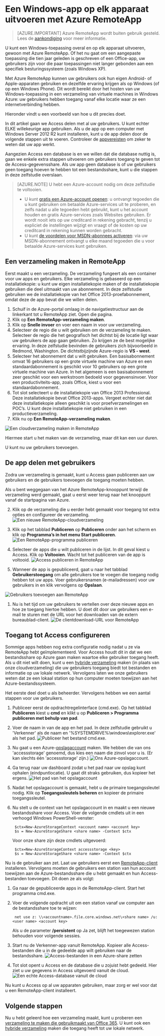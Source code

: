<properties
   pageTitle="Een Windows-app op elk apparaat uitvoeren met Azure RemoteApp | Microsoft Azure"
   description="Lees hoe u een Windows-app deelt met uw gebruikers met behulp van Azure RemoteApp."
   services="remoteapp"
   documentationCenter=""
   authors="lizap"
   manager="mbaldwin"
   editor=""/>

<tags
   ms.service="remoteapp"
   ms.devlang="na"
   ms.topic="hero-article"
   ms.tgt_pltfrm="na"
   ms.workload="compute"
   ms.date="08/15/2016"
   ms.author="elizapo"/>

# Een Windows-app op elk apparaat uitvoeren met Azure RemoteApp

> [AZURE.IMPORTANT]
> Azure RemoteApp wordt buiten gebruik gesteld. Lees de [aankondiging](https://go.microsoft.com/fwlink/?linkid=821148) voor meer informatie.

U kunt een Windows-toepassing overal en op elk apparaat uitvoeren, gewoon met Azure RemoteApp. Of het nu gaat om een aangepaste toepassing die tien jaar geleden is geschreven of een Office-app, uw gebruikers zijn voor die paar toepassingen niet langer gebonden aan een specifiek besturingssysteem (zoals Windows XP).

Met Azure RemoteApp kunnen uw gebruikers ook hun eigen Android- of Apple-apparaten gebruiken en dezelfde ervaring krijgen als op Windows (of op een Windows Phone). Dit wordt bereikt door het hosten van uw Windows-toepassing in een verzameling van virtuele machines in Windows Azure: uw gebruikers hebben toegang vanaf elke locatie waar ze een internetverbinding hebben. 

Hieronder vindt u een voorbeeld van hoe u dit precies doet.

In dit artikel gaan we Access delen met al uw gebruikers. U kunt echter ELKE willekeurige app gebruiken. Als u de app op een computer met Windows Server 2012 R2 kunt installeren, kunt u de app delen door de volgende stappen uit te voeren. Controleer de [appvereisten](remoteapp-appreqs.md) om zeker te weten dat uw app werkt.

Aangezien Access een database is en we willen dat die database nuttig is, gaan we enkele extra stappen uitvoeren om gebruikers toegang te geven tot de Access-gegevensshare. Als uw app geen database is of uw gebruikers geen toegang hoeven te hebben tot een bestandsshare, kunt u die stappen in deze zelfstudie overslaan.

> [AZURE.NOTE] <a name="note"></a>U hebt een Azure-account nodig om deze zelfstudie te voltooien.
> - U kunt [gratis een Azure-account openen](https://azure.microsoft.com/free/?WT.mc_id=A261C142F): u ontvangt tegoeden die u kunt gebruiken om betaalde Azure-services uit te proberen, en zelfs nadat u alle tegoeden hebt gebruikt, kunt u het account houden en gratis Azure-services zoals Websites gebruiken. Er wordt nooit iets op uw creditcard in rekening gebracht, tenzij u expliciet de instellingen wijzigt en vraagt of de kosten op uw creditcard in rekening kunnen worden gebracht.
> - U kunt [de voordelen voor MSDN-abonnees activeren](https://azure.microsoft.com/pricing/member-offers/msdn-benefits-details/?WT.mc_id=A261C142F): via uw MSDN-abonnement ontvangt u elke maand tegoeden die u voor betaalde Azure-services kunt gebruiken.


## Een verzameling maken in RemoteApp

Eerst maakt u een verzameling. De verzameling fungeert als een container voor uw apps en gebruikers. Elke verzameling is gebaseerd op een installatiekopie: u kunt uw eigen installatiekopie maken of de installatiekopie gebruiken die deel uitmaakt van uw abonnement. In deze zelfstudie gebruiken we de installatiekopie van het Office 2013-proefabonnement, omdat deze de app bevat die we willen delen.

1. Schuif in de Azure-portal omlaag in de navigatiestructuur aan de linkerkant tot u RemoteApp ziet. Open die pagina.
2. Klik op **Een RemoteApp-verzameling maken**.
3. Klik op **Snelle invoer** en voer een naam in voor uw verzameling.
4. Selecteer de regio die u wilt gebruiken om de verzameling te maken. Selecteer de regio die het geografisch het dichtst bij de locatie ligt waar uw gebruikers de app gaan gebruiken. Zo krijgen ze de best mogelijke ervaring. In deze zelfstudie bevinden de gebruikers zich bijvoorbeeld in Redmond, Washington. De dichtstbijzijnde Azure-regio is **VS - west**.
5. Selecteer het abonnement dat u wilt gebruiken. Een basisabonnement omvat 16 gebruikers op een grote virtuele machine van Azure en een standaardabonnement is geschikt voor 10 gebruikers op een grote virtuele machine van Azure. In het algemeen is een basisabonnement zeer geschikt voor een werkstroom bedoeld voor gegevensinvoer. Voor een productiviteits-app, zoals Office, kiest u voor een standaardabonnement.
6. Tot slot selecteert u de installatiekopie van Office 2013 Professional. Deze installatiekopie bevat Office 2013-apps. Vergeet echter niet dat deze installatiekopie alleen geschikt is voor proefverzamelingen en POC’s. U kunt deze installatiekopie niet gebruiken in een productieverzameling.
7. Klik nu op **Een RemoteApp-verzameling maken**.

![Een cloudverzameling maken in RemoteApp](./media/remoteapp-anyapp/ra-anyappcreatecollection.png)

Hiermee start u het maken van de verzameling, maar dit kan een uur duren.

U kunt nu uw gebruikers toevoegen.

## De app delen met gebruikers

Zodra uw verzameling is gemaakt, kunt u Access gaan publiceren aan uw gebruikers en de gebruikers toevoegen die toegang moeten hebben.

Als u bent weggegaan van het Azure RemoteApp-knooppunt terwijl de verzameling werd gemaakt, gaat u eerst weer terug naar het knooppunt vanaf de startpagina van Azure.

2. Klik op de verzameling die u eerder hebt gemaakt voor toegang tot extra opties en configureer de verzameling.
![Een nieuwe RemoteApp-cloudverzameling](./media/remoteapp-anyapp/ra-anyappcollection.png)
3. Klik op het tabblad **Publiceren** op **Publiceren** onder aan het scherm en klik op **Programma’s in het menu Start publiceren**.
![Een RemoteApp-programma publiceren](./media/remoteapp-anyapp/ra-anyapppublish.png)
4. Selecteer de apps die u wilt publiceren in de lijst. In dit geval kiest u Access. Klik op **Voltooien**. Wacht tot het publiceren van de app is voltooid.
![Access publiceren in RemoteApp](./media/remoteapp-anyapp/ra-anyapppublishaccess.png)


1. Wanneer de app is gepubliceerd, gaat u naar het tabblad **Gebruikerstoegang** om alle gebruikers toe te voegen die toegang nodig hebben tot uw apps. Voer gebruikersnamen (e-mailadressen) voor uw gebruikers in en klik vervolgens op **Opslaan**.

![Gebruikers toevoegen aan RemoteApp](./media/remoteapp-anyapp/ra-anyappaddusers.png)


1. Nu is het tijd om uw gebruikers te vertellen over deze nieuwe apps en hoe ze toegang hiertoe hebben. U doet dit door uw gebruikers een e-mail te sturen met de URL voor het downloaden van de extern bureaublad-client.
![De clientdownload-URL voor RemoteApp](./media/remoteapp-anyapp/ra-anyappurl.png)

## Toegang tot Access configureren

Sommige apps hebben nog extra configuratie nodig nadat u ze via RemoteApp hebt geïmplementeerd. Voor Access houdt dit in dat we een bestandsshare op Azure gaan maken waartoe elke gebruiker toegang heeft. Als u dit niet wilt doen, kunt u een [hybride verzameling](remoteapp-create-hybrid-deployment.md) maken (in plaats van onze cloudverzameling) die uw gebruikers toegang biedt tot bestanden en informatie op uw lokale netwerk. Vervolgens laten we onze gebruikers weten dat ze een lokaal station op hun computer moeten toewijzen aan het Azure-bestandssysteem.

Het eerste deel doet u als beheerder. Vervolgens hebben we een aantal stappen voor uw gebruikers.

1. Publiceer eerst de opdrachtregelinterface (cmd.exe). Op het tabblad **Publiceren** kiest u **cmd** en klikt u op **Publiceren > Programma publiceren met behulp van pad**.
2. Voer de naam in van de app en het pad. In deze zelfstudie gebruikt u 'Verkenner' als de naam en '%SYSTEMDRIVE%\windows\explorer.exe' als het pad.
![Publiceer het bestand cmd.exe.](./media/remoteapp-anyapp/ra-publishcmd.png)
3. Nu gaat u een Azure-[opslagaccount](../storage/storage-create-storage-account.md) maken. We hebben die van ons 'accessstorage' genoemd, dus kies een naam die zinvol voor u is. (Er kan slechts één 'accessstorage' zijn.) ![Ons Azure-opslagaccount.](./media/remoteapp-anyapp/ra-anyappazurestorage.png)
4. Ga terug naar uw dashboard zodat u het pad naar uw opslag kunt ophalen (eindpuntlocatie). U gaat dit straks gebruiken, dus kopieer het ergens.
![Het pad van het opslagaccount](./media/remoteapp-anyapp/ra-anyappstoragelocation.png)
5. Nadat het opslagaccount is gemaakt, hebt u de primaire toegangssleutel nodig. Klik op **Toegangssleutels beheren** en kopieer de primaire toegangssleutel.
6. Nu stelt u de context van het opslagaccount in en maakt u een nieuwe bestandsshare voor Access. Voer de volgende cmdlets uit in een verhoogd Windows PowerShell-venster:

        $ctx=New-AzureStorageContext <account name> <account key>
        $s = New-AzureStorageShare <share name> -Context $ctx

    Voor onze share zijn deze cmdlets uitgevoerd:

        $ctx=New-AzureStorageContext accessstorage <key>
        $s = New-AzureStorageShare <share name> -Context $ctx


Nu is de gebruiker aan zet. Laat uw gebruikers eerst een [RemoteApp-client](remoteapp-clients.md) installeren. Vervolgens moeten de gebruikers een station van hun account toewijzen aan de Azure-bestandsshare die u hebt gemaakt en hun Access-bestanden toevoegen. Dit doen ze als volgt:

1. Ga naar de gepubliceerde apps in de RemoteApp-client. Start het programma cmd.exe.
2. Voer de volgende opdracht uit om een station vanaf uw computer aan de bestandsshare toe te wijzen:

        net use z: \\<accountname>.file.core.windows.net\<share name> /u:<user name> <account key>

    Als u de parameter **/persistent** op Ja zet, blijft het toegewezen station behouden voor volgende sessies.
1. Start nu de Verkenner-app vanuit RemoteApp. Kopieer alle Access-bestanden die u in de gedeelde app wilt gebruiken naar de bestandsshare.
![Access-bestanden in een Azure-share zetten](./media/remoteapp-anyapp/ra-anyappuseraccess.png)
1. Tot slot opent u Access en de database die u zojuist hebt gedeeld. Hier ziet u uw gegevens in Access uitgevoerd vanuit de cloud.
![Een echte Access-database vanuit de cloud](./media/remoteapp-anyapp/ra-anyapprunningaccess.png)

Nu kunt u Access op al uw apparaten gebruiken, maar zorg er wel voor dat u een RemoteApp-client installeert.

<!--Every topic should have next steps and links to the next logical set of content to keep the customer engaged-->
## Volgende stappen

Nu u hebt geleerd hoe een verzameling maakt, kunt u proberen een [verzameling te maken die gebruikmaakt van Office 365](remoteapp-tutorial-o365anywhere.md). U kunt ook een [hybride verzameling](remoteapp-create-hybrid-deployment.md) maken die toegang heeft tot uw lokale netwerk.

<!--Image references-->
 



<!--HONumber=ago16_HO4-->


